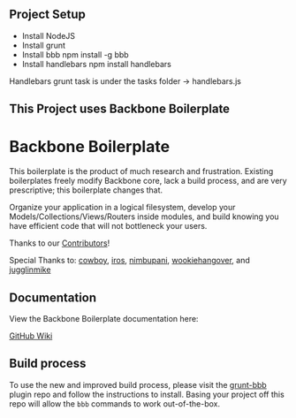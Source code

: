 ## Project Setup

* Install NodeJS
* Install grunt
* Install bbb
    npm install -g bbb
* Install handlebars
    npm install handlebars


Handlebars grunt task is under the tasks folder -> handlebars.js


## This Project uses Backbone Boilerplate

Backbone Boilerplate
====================

This boilerplate is the product of much research and frustration.  Existing
boilerplates freely modify Backbone core, lack a build process, and are
very prescriptive; this boilerplate changes that.

Organize your application in a logical filesystem, develop your
Models/Collections/Views/Routers inside modules, and build knowing you have
efficient code that will not bottleneck your users.

Thanks to our
[Contributors](https://github.com/tbranyen/backbone-boilerplate/contributors)!

Special Thanks to: [cowboy](http://github.com/cowboy),
[iros](http://github.com/iros), [nimbupani](http://github.com/nimbupani),
[wookiehangover](http://github.com/wookiehangover), and
[jugglinmike](http://github.com/jugglinmike)

## Documentation ##

View the Backbone Boilerplate documentation here:

[GitHub Wiki](https://github.com/tbranyen/backbone-boilerplate/wiki)

## Build process ##

To use the new and improved build process, please visit the 
[grunt-bbb](https://github.com/backbone-boilerplate/grunt-bbb)
plugin repo and follow the instructions to install.  Basing your project off
this repo will allow the `bbb` commands to work out-of-the-box.
